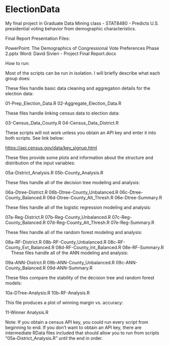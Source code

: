 # ElectionData
My final project in Graduate Data Mining class - STAT8480 - Predicts U.S. presidential voting behavior from demographic characteristics.

Final Report Presentation Files: 

  PowerPoint: The Demographics of Congressional Vote Preferences Phase 2.pptx
  Word: David Sivieri - Project Final Report.docx

How to run:

Most of the scripts can be run in isolation.  I will briefly describe what each group does:

These files handle basic data cleaning and aggregation details for the election data:

01-Prep_Election_Data.R
02-Aggregate_Election_Data.R

These files handle linking census data to election data:

03-Census_Data_County.R
04-Census_Data_District.R

These scripts will not work unless you obtain an API key and enter it into both scripts. See link below:

https://api.census.gov/data/key_signup.html

These files provide some plots and information about the structure and distribution of the input variables:

05a-District_Analysis.R
05b-County_Analysis.R

These files handle all of the decision tree modeling and analysis:

06a-Dtree-District.R
06b-Dtree-County_Unbalanced.R
06c-Dtree-County_Balanced.R
06d-Dtree-County_Alt_Thresh.R
06e-Dtree-Summary.R

These files handle all of the logistic regression modeling and analysis:

07a-Reg-District.R
07b-Reg-County_Unbalanced.R
07c-Reg-County_Balanced.R
07d-Reg-County_Alt_Thresh.R
07e-Reg-Summary.R

These files handle all of the random forest modeling and analysis:

08a-RF-District.R
08b-RF-County_Unbalanced.R
08c-RF-County_Ext_Balanced.R
08d-RF-County_Int_Balanced.R
08e-RF-Summary.R
 
These files handle all of the ANN modeling and analysis:

09a-ANN-District.R
09b-ANN-County_Unbalanced.R
09c-ANN-County_Balanced.R
09d-ANN-Summary.R

These files compare the stability of the decision tree and random forest models:

10a-DTree-Analysis.R
10b-RF-Analysis.R

This file produces a plot of winning margin vs. accuracy:

11-Winner Analysis.R


Note:  If you obtain a census API key, you could run every script from beginning to end.  If you don’t want to obtain an API key, there are intermediate RData files included that should allow you to run from scripts 
“05a-District_Analysis.R” until the end in order.




